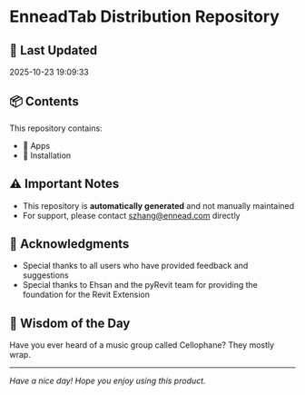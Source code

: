 # EnneadTab Distribution Repository

## 📅 Last Updated
2025-10-23 19:09:33



## 📦 Contents
This repository contains:
- 📂 Apps
- 📂 Installation

## ⚠️ Important Notes
- This repository is **automatically generated** and not manually maintained
- For support, please contact szhang@ennead.com directly

## 🙏 Acknowledgments
- Special thanks to all users who have provided feedback and suggestions
- Special thanks to Ehsan and the pyRevit team for providing the foundation for the Revit Extension

## 💭 Wisdom of the Day
Have you ever heard of a music group called Cellophane? They mostly wrap.

---
*Have a nice day! Hope you enjoy using this product.*
